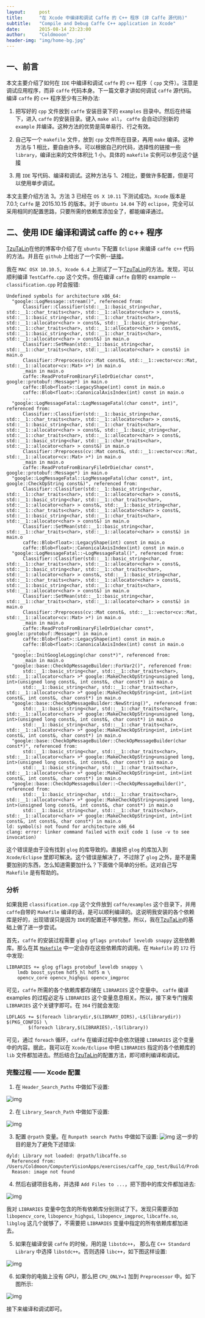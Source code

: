 ```yaml
---
layout:     post
title:      "在 Xcode 中编译和调试 Caffe 的 C++ 程序 (非 Caffe 源代码)"
subtitle:   "Compile and Debug Caffe C++ application in Xcode"
date:       2015-08-14 23:23:00
author:     "Coldmooon"
header-img: "img/home-bg.jpg"
---
```


## 一、前言
本文主要介绍了如何在 `IDE` 中编译和调试 `caffe` 的 `c++` 程序（ `cpp` 文件）。注意是调试应用程序，而非 `caffe` 代码本身。下一篇文章才讲如何调试 `caffe` 源代码。编译 `caffe` 的 `c++` 程序至少有三种办法:

1. 把写好的 `cpp` 文件放到 `caffe` 安装目录下的 `examples` 目录中。然后在终端下，进入 `caffe` 的安装目录。键入 `make all`， `caffe` 会自动识别新的 `example` 并编译。这种方法的优势是简单易行、行之有效。

2. 自己写一个 `makefile` 文件，放到 `cpp` 文件所在目录，再用 `make` 编译。这种方法与 1 相比，要自由许多。可以根据自己的代码，选择性的链接一些 `library`，编译出来的文件体积比 1 小。具体的 `makefile` 实例可以参见这个[链接](https://github.com/tzutalin/caffe_test)

3. 用 `IDE` 写代码、编译和调试。这种方法与 1、2相比，要做许多配置，但是可以使用单步调试。

本文主要介绍方法 3。方法 3 已经在 `OS X 10.11` 下测试成功。`Xcode` 版本是 7.0.1; `Caffe` 是 2015.10.15 的版本。对于 `Ubuntu 14.04` 下的 `eclipse`，完全可以采用相同的配置思路，只要所需的依赖库添加全了，都能编译通过。

## 二、使用 IDE 编译和调试 caffe 的 c++ 程序

[TzuTaLin](http://tzutalin.blogspot.tw/2015/05/caffe-on-ubuntu-eclipse-cc.html)在他的博客中介绍了在 `ubuntu` 下配置 `Eclipse` 来编译 `caffe c++` 代码的方法。并且在 `github` 上给出了一个实例--[链接](https://github.com/tzutalin/caffe_test)。

我在 `MAC OSX 10.10.5, Xcode 6.4` 上测试了一下[TzuTaLin](http://tzutalin.blogspot.tw/2015/05/caffe-on-ubuntu-eclipse-cc.html)的方法。发现，可以顺利编译 `TestCaffe.cpp` 这个文件。但在编译 `caffe` 自带的 example -- `classification.cpp` 时会报错:

```
Undefined symbols for architecture x86_64:
  "google::LogMessage::stream()", referenced from:
      Classifier::Classifier(std::__1::basic_string<char, std::__1::char_traits<char>, std::__1::allocator<char> > const&, std::__1::basic_string<char, std::__1::char_traits<char>, std::__1::allocator<char> > const&, std::__1::basic_string<char, std::__1::char_traits<char>, std::__1::allocator<char> > const&, std::__1::basic_string<char, std::__1::char_traits<char>, std::__1::allocator<char> > const&) in main.o
      Classifier::SetMean(std::__1::basic_string<char, std::__1::char_traits<char>, std::__1::allocator<char> > const&) in main.o
      Classifier::Preprocess(cv::Mat const&, std::__1::vector<cv::Mat, std::__1::allocator<cv::Mat> >*) in main.o
      _main in main.o
      caffe::ReadProtoFromBinaryFileOrDie(char const*, google::protobuf::Message*) in main.o
      caffe::Blob<float>::LegacyShape(int) const in main.o
      caffe::Blob<float>::CanonicalAxisIndex(int) const in main.o
      ...
  "google::LogMessageFatal::LogMessageFatal(char const*, int)", referenced from:
      Classifier::Classifier(std::__1::basic_string<char, std::__1::char_traits<char>, std::__1::allocator<char> > const&, std::__1::basic_string<char, std::__1::char_traits<char>, std::__1::allocator<char> > const&, std::__1::basic_string<char, std::__1::char_traits<char>, std::__1::allocator<char> > const&, std::__1::basic_string<char, std::__1::char_traits<char>, std::__1::allocator<char> > const&) in main.o
      Classifier::Preprocess(cv::Mat const&, std::__1::vector<cv::Mat, std::__1::allocator<cv::Mat> >*) in main.o
      _main in main.o
      caffe::ReadProtoFromBinaryFileOrDie(char const*, google::protobuf::Message*) in main.o
  "google::LogMessageFatal::LogMessageFatal(char const*, int, google::CheckOpString const&)", referenced from:
      Classifier::Classifier(std::__1::basic_string<char, std::__1::char_traits<char>, std::__1::allocator<char> > const&, std::__1::basic_string<char, std::__1::char_traits<char>, std::__1::allocator<char> > const&, std::__1::basic_string<char, std::__1::char_traits<char>, std::__1::allocator<char> > const&, std::__1::basic_string<char, std::__1::char_traits<char>, std::__1::allocator<char> > const&) in main.o
      Classifier::SetMean(std::__1::basic_string<char, std::__1::char_traits<char>, std::__1::allocator<char> > const&) in main.o
      caffe::Blob<float>::LegacyShape(int) const in main.o
      caffe::Blob<float>::CanonicalAxisIndex(int) const in main.o
  "google::LogMessageFatal::~LogMessageFatal()", referenced from:
      Classifier::Classifier(std::__1::basic_string<char, std::__1::char_traits<char>, std::__1::allocator<char> > const&, std::__1::basic_string<char, std::__1::char_traits<char>, std::__1::allocator<char> > const&, std::__1::basic_string<char, std::__1::char_traits<char>, std::__1::allocator<char> > const&, std::__1::basic_string<char, std::__1::char_traits<char>, std::__1::allocator<char> > const&) in main.o
      Classifier::SetMean(std::__1::basic_string<char, std::__1::char_traits<char>, std::__1::allocator<char> > const&) in main.o
      Classifier::Preprocess(cv::Mat const&, std::__1::vector<cv::Mat, std::__1::allocator<cv::Mat> >*) in main.o
      _main in main.o
      caffe::ReadProtoFromBinaryFileOrDie(char const*, google::protobuf::Message*) in main.o
      caffe::Blob<float>::LegacyShape(int) const in main.o
      caffe::Blob<float>::CanonicalAxisIndex(int) const in main.o
      ...
  "google::InitGoogleLogging(char const*)", referenced from:
      _main in main.o
  "google::base::CheckOpMessageBuilder::ForVar2()", referenced from:
      std::__1::basic_string<char, std::__1::char_traits<char>, std::__1::allocator<char> >* google::MakeCheckOpString<unsigned long, int>(unsigned long const&, int const&, char const*) in main.o
      std::__1::basic_string<char, std::__1::char_traits<char>, std::__1::allocator<char> >* google::MakeCheckOpString<int, int>(int const&, int const&, char const*) in main.o
  "google::base::CheckOpMessageBuilder::NewString()", referenced from:
      std::__1::basic_string<char, std::__1::char_traits<char>, std::__1::allocator<char> >* google::MakeCheckOpString<unsigned long, int>(unsigned long const&, int const&, char const*) in main.o
      std::__1::basic_string<char, std::__1::char_traits<char>, std::__1::allocator<char> >* google::MakeCheckOpString<int, int>(int const&, int const&, char const*) in main.o
  "google::base::CheckOpMessageBuilder::CheckOpMessageBuilder(char const*)", referenced from:
      std::__1::basic_string<char, std::__1::char_traits<char>, std::__1::allocator<char> >* google::MakeCheckOpString<unsigned long, int>(unsigned long const&, int const&, char const*) in main.o
      std::__1::basic_string<char, std::__1::char_traits<char>, std::__1::allocator<char> >* google::MakeCheckOpString<int, int>(int const&, int const&, char const*) in main.o
  "google::base::CheckOpMessageBuilder::~CheckOpMessageBuilder()", referenced from:
      std::__1::basic_string<char, std::__1::char_traits<char>, std::__1::allocator<char> >* google::MakeCheckOpString<unsigned long, int>(unsigned long const&, int const&, char const*) in main.o
      std::__1::basic_string<char, std::__1::char_traits<char>, std::__1::allocator<char> >* google::MakeCheckOpString<int, int>(int const&, int const&, char const*) in main.o
ld: symbol(s) not found for architecture x86_64
clang: error: linker command failed with exit code 1 (use -v to see invocation)
```    
这个错误是由于没有找到 `glog` 的库导致的。直接把 `glog` 的库加入到 `Xcode/Eclipse` 里即可解决。这个错误是解决了，不过除了 `glog` 之外，是不是需要加别的东西，怎么知道需要加什么？下面做个简单的分析。这对自己写 `Makefile` 是有帮助的。


### 分析

如果我把 `classification.cpp` 这个文件放到 `caffe/examples` 这个目录下，并用 `caffe`自带的 `Makefile` 编译的话，是可以顺利编译的。这说明我安装的各个依赖库是好的，出现错误只是因为 `IDE`的配置还不够完整。所以，我在[TzuTaLin](http://tzutalin.blogspot.tw/2015/05/caffe-on-ubuntu-eclipse-cc.html)的基础上做了进一步尝试。

首先，`caffe` 的安装过程需要 `glog gflags protobuf leveldb snappy` 这些依赖库。那么在其 [`Makefile`](https://github.com/BVLC/caffe/blob/master/Makefile) 中一定会存在这些依赖库的调用。在 `Makefile` 的 `172` 行中发现:

```
LIBRARIES += glog gflags protobuf leveldb snappy \
	lmdb boost_system hdf5_hl hdf5 m \
	opencv_core opencv_highgui opencv_imgproc
```
可见，`caffe` 所需的各个依赖库都存储在 `LIBRARIES` 这个变量中。 `caffe` 编译 examples 的过程必定与 `LIBRARIES` 这个变量息息相关。所以，接下来专门搜索 `LIBRARIES` 这个关键字即可。在 `364` 行就会发现:

```
LDFLAGS += $(foreach librarydir,$(LIBRARY_DIRS),-L$(librarydir)) $(PKG_CONFIG) \
		$(foreach library,$(LIBRARIES),-l$(library))
```
可见，通过 `foreach` 循环，`caffe` 在编译过程中会依次链接 `LIBRARIES` 这个变量中的内容。据此，我可以在 `Xcode/Eclipse` 中把 `LIBRARIES` 指定的各个依赖库的 `lib` 文件都加进去。然后结合[TzuTaLin](http://tzutalin.blogspot.tw/2015/05/caffe-on-ubuntu-eclipse-cc.html)的配置方法，即可顺利编译和调试。

### 完整过程 —— Xcode 配置 
1) 在 `Header_Search_Paths` 中做如下设置:

![img](/img/compile_caffe_cpp/compile_caffe_cpp_01.jpg)

2) 在 `Library_Search_Path` 中做如下设置:

![img](/img/compile_caffe_cpp/compile_caffe_cpp_02.jpg)

3) 配置 `@rpath` 变量。在 `Runpath search Paths` 中做如下设置:
![img](/img/compile_caffe_cpp/compile_caffe_cpp_06.jpg)
这一步的目的是为了避免下述错误:

```
dyld: Library not loaded: @rpath/libcaffe.so
  Referenced from: /Users/Coldmoon/ComputerVisionApps/exercises/caffe_cpp_test/Build/Products/Debug/caffe_cpp_test
  Reason: image not found
```

4) 然后右键项目名称，并选择 `Add Files to ...`，把下图中的库文件都加进去:

![img](/img/compile_caffe_cpp/compile_caffe_cpp_07.jpg)

我对 `LIBRARIES` 变量中包含的所有依赖库分别测试了下。发现只需要添加 `libopencv_core`, `libopencv_highgui`, `libopencv_imgproc`, `libcaffe.so`, `libglog` 这几个就够了，不需要把 `LIBRARIES` 变量中指定的所有依赖库都加进去。

5) 如果在编译安装 `caffe` 的时候，用的是 `libstdc++`， 那么在 `C++ Standard Library` 中选择 `libstdc++`。否则选择 `libc++`，如下图这样设置:

![img](/img/compile_caffe_cpp/compile_caffe_cpp_04.jpg)

6) 如果你的电脑上没有 GPU，那么把 `CPU_ONLY=1` 加到 `Preprocessor` 中。如下图所示:

![img](/img/compile_caffe_cpp/compile_caffe_cpp_05.jpg)

接下来编译和调试即可。
